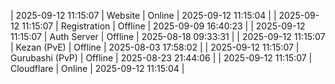 | 2025-09-12 11:15:07 | Website | Online | 2025-09-12 11:15:04 |
| 2025-09-12 11:15:07 | Registration | Offline | 2025-09-09 16:40:23 |
| 2025-09-12 11:15:07 | Auth Server | Offline | 2025-08-18 09:33:31 |
| 2025-09-12 11:15:07 | Kezan (PvE) | Offline | 2025-08-03 17:58:02 |
| 2025-09-12 11:15:07 | Gurubashi (PvP) | Offline | 2025-08-23 21:44:06 |
| 2025-09-12 11:15:07 | Cloudflare | Online | 2025-09-12 11:15:04 |
